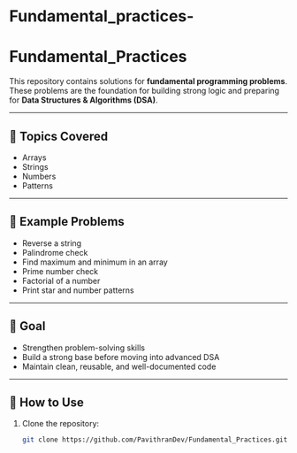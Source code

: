 # Fundamental_practices-
# Fundamental_Practices

This repository contains solutions for **fundamental programming problems**.  
These problems are the foundation for building strong logic and preparing for **Data Structures & Algorithms (DSA)**.

---

## 📂 Topics Covered
- Arrays
- Strings
- Numbers
- Patterns

---

## 📝 Example Problems
- Reverse a string
- Palindrome check
- Find maximum and minimum in an array
- Prime number check
- Factorial of a number
- Print star and number patterns

---

## 🚀 Goal
- Strengthen problem-solving skills
- Build a strong base before moving into advanced DSA
- Maintain clean, reusable, and well-documented code

---

## 📌 How to Use
1. Clone the repository:
   ```bash
   git clone https://github.com/PavithranDev/Fundamental_Practices.git
